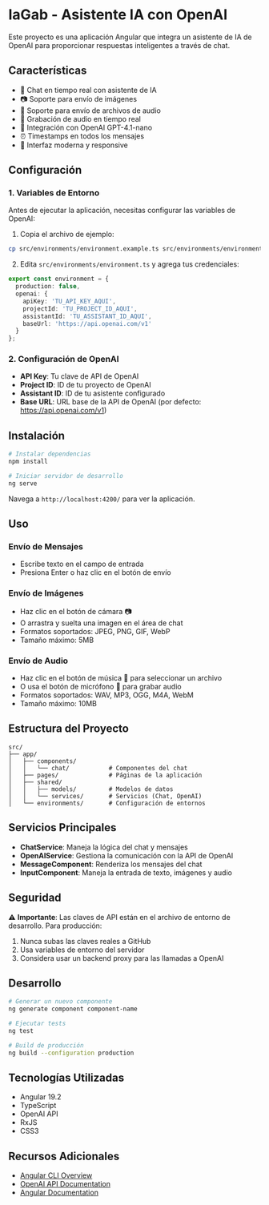 # IaGab - Asistente IA con OpenAI

Este proyecto es una aplicación Angular que integra un asistente de IA de OpenAI para proporcionar respuestas inteligentes a través de chat.

## Características

- 💬 Chat en tiempo real con asistente de IA
- 📷 Soporte para envío de imágenes
- 🎵 Soporte para envío de archivos de audio
- 🎤 Grabación de audio en tiempo real
- 🤖 Integración con OpenAI GPT-4.1-nano
- ⏰ Timestamps en todos los mensajes
- 🎨 Interfaz moderna y responsive

## Configuración

### 1. Variables de Entorno

Antes de ejecutar la aplicación, necesitas configurar las variables de OpenAI:

1. Copia el archivo de ejemplo:
```bash
cp src/environments/environment.example.ts src/environments/environment.ts
```

2. Edita `src/environments/environment.ts` y agrega tus credenciales:
```typescript
export const environment = {
  production: false,
  openai: {
    apiKey: 'TU_API_KEY_AQUI',
    projectId: 'TU_PROJECT_ID_AQUI',
    assistantId: 'TU_ASSISTANT_ID_AQUI',
    baseUrl: 'https://api.openai.com/v1'
  }
};
```

### 2. Configuración de OpenAI

- **API Key**: Tu clave de API de OpenAI
- **Project ID**: ID de tu proyecto de OpenAI
- **Assistant ID**: ID de tu asistente configurado
- **Base URL**: URL base de la API de OpenAI (por defecto: https://api.openai.com/v1)

## Instalación

```bash
# Instalar dependencias
npm install

# Iniciar servidor de desarrollo
ng serve
```

Navega a `http://localhost:4200/` para ver la aplicación.

## Uso

### Envío de Mensajes
- Escribe texto en el campo de entrada
- Presiona Enter o haz clic en el botón de envío

### Envío de Imágenes
- Haz clic en el botón de cámara 📷
- O arrastra y suelta una imagen en el área de chat
- Formatos soportados: JPEG, PNG, GIF, WebP
- Tamaño máximo: 5MB

### Envío de Audio
- Haz clic en el botón de música 🎵 para seleccionar un archivo
- O usa el botón de micrófono 🎤 para grabar audio
- Formatos soportados: WAV, MP3, OGG, M4A, WebM
- Tamaño máximo: 10MB

## Estructura del Proyecto

```
src/
├── app/
│   ├── components/
│   │   └── chat/           # Componentes del chat
│   ├── pages/              # Páginas de la aplicación
│   ├── shared/
│   │   ├── models/         # Modelos de datos
│   │   └── services/       # Servicios (Chat, OpenAI)
│   └── environments/       # Configuración de entornos
```

## Servicios Principales

- **ChatService**: Maneja la lógica del chat y mensajes
- **OpenAIService**: Gestiona la comunicación con la API de OpenAI
- **MessageComponent**: Renderiza los mensajes del chat
- **InputComponent**: Maneja la entrada de texto, imágenes y audio

## Seguridad

⚠️ **Importante**: Las claves de API están en el archivo de entorno de desarrollo. Para producción:

1. Nunca subas las claves reales a GitHub
2. Usa variables de entorno del servidor
3. Considera usar un backend proxy para las llamadas a OpenAI

## Desarrollo

```bash
# Generar un nuevo componente
ng generate component component-name

# Ejecutar tests
ng test

# Build de producción
ng build --configuration production
```

## Tecnologías Utilizadas

- Angular 19.2
- TypeScript
- OpenAI API
- RxJS
- CSS3

## Recursos Adicionales

- [Angular CLI Overview](https://angular.dev/tools/cli)
- [OpenAI API Documentation](https://platform.openai.com/docs)
- [Angular Documentation](https://angular.dev/)
